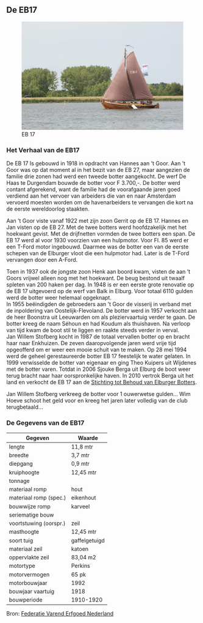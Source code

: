 ## De EB17

<figure id="foto_eb17">
    <img src="media/eb17.jpg" alt="EB 17">
    <figcaption>EB 17</figcaption>
</figure>

### Het Verhaal van de EB17

De EB 17 Is gebouwd in 1918 in opdracht van Hannes aan ’t Goor. Aan ’t Goor was op dat moment al in het bezit 
van de EB 27, maar aangezien de familie drie zonen had werd een tweede botter aangekocht. De werf De Haas te 
Durgendam bouwde de botter voor F 3.700,-. De botter werd contant afgerekend, want de familie had de 
voorafgaande jaren goed verdiend aan het vervoer van arbeiders die van en naar Amsterdam vervoerd moesten 
worden om de havenarbeiders te vervangen die kort na de eerste wereldoorlog staakten.    
  
Aan ’t Goor viste vanaf 1922 met zijn zoon Gerrit op de EB 17. Hannes en Jan visten op de EB 27. Met de twee 
botters werd hoofdzakelijk met het hoekwant gevist. Met de drijfnetten vormden de twee botters een span.
De EB 17 werd al voor 1930 voorzien van een hulpmotor. Voor Fl. 85 werd er een T-Ford motor ingebouwd. 
Daarmee was de botter een van de eerste schepen van de Elburger vloot die een hulpmotor had. Later is de 
T-Ford vervangen door een A-Ford.   
  
Toen in 1937 ook de jongste zoon Henk aan boord kwam, visten de aan ’t Goors vrijwel alleen nog met het hoekwant.
De beug bestond uit twaalf spleten van 200 haken per dag. In 1948 is er een eerste grote renovatie op de EB 17 
uitgevoerd op de werf van Balk in Elburg. Voor totaal 6110 gulden werd de botter weer helemaal opgeknapt.  
In 1955 beëindigden de gebroeders aan ’t Goor de visserij in verband met de inpoldering van Oostelijk-Flevoland. 
De botter werd in 1957 verkocht aan de heer Boonstra uit Leeuwarden om als pleziervaartuig verder te gaan.
De botter kreeg de naam Séhoun en had Koudum als thuishaven. Na verloop van tijd kwam de boot stil te liggen en 
raakte steeds verder in verval.  
Jan Willem Stofberg kocht in 1987 de totaal vervallen botter op en bracht haar naar Enkhuizen. De zeven 
daaropvolgende jaren werd vrije tijd opgeofferd om er weer een mooie schuit van te maken. Op 28 mei 1994 werd 
de geheel gerestaureerde botter EB 17 feestelijk te water gelaten.
In 1999 verwisselde de botter van eigenaar en ging Theo Kuipers uit Wijdenes met de botter varen. Totdat in 
2006 Sjouke Berga uit Elburg de boot weer terug bracht naar haar oorspronkelijke haven. In 2010 vertrok Berga 
uit het land en verkocht de EB 17 aan de [Stichting tot Behoud van Elburger Botters](https://www.botterselburg.nl).

<div class="hhulst">
Jan Willem Stofberg verkreeg de botter voor 1 ouwerwetse gulden...  
Wim Hoeve schoot het geld voor en kreeg het jaren later volledig van de club terugbetaald...
</div>


### De Gegevens van de EB17

| Gegeven                   | Waarde        |  
|---------------------------|---------------|   
| lengte 	                | 11,8    mtr   | 	 
| breedte 	                | 3,7     mtr   | 		        
| diepgang 	                | 0,9     mtr   | 		 
| kruiphoogte 	            | 12,45   mtr   | 	 
| tonnage 	                |    	        | 	
| materiaal romp 	        | hout 	        |  
| materiaal romp (spec.) 	| eikenhout     |  
| bouwwijze romp 	        | karveel 	    |  
| seriematige bouw 		    |               |  
| voortstuwing (oorspr.) 	| zeil          |   	 
| masthoogte 	            | 12,45   mtr   |  
| soort tuig 	            | gaffelgetuigd |  	 
| materiaal zeil 	        | katoen        |   	 
| oppervlakte zeil 	        | 83,04	  m2    |  
| motortype 	            | Perkins       |    	 
| motorvermogen             | 65   	  pk    |  
| motorbouwjaar 		    | 1992          |  
| bouwjaar vaartuig 	    | 1918 	        |  
| bouwperiode 	            | 1910-1920 	|   

Bron: [Federatie Varend Erfgoed Nederland](https://rven.info/schip.aspx?=1753)


